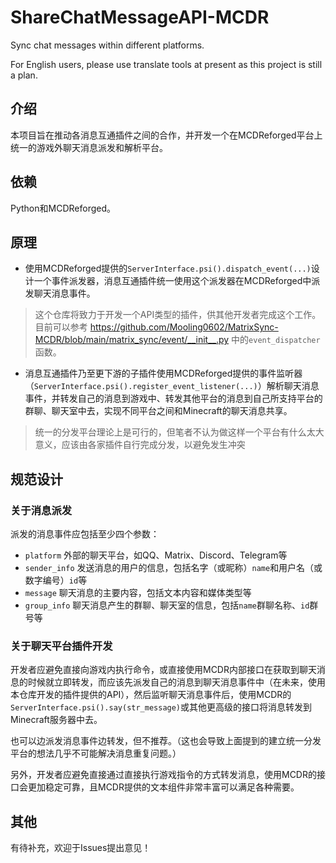 # ShareChatMessageAPI-MCDR
Sync chat messages within different platforms.

For English users, please use translate tools at present as this project is still a plan.

## 介绍
本项目旨在推动各消息互通插件之间的合作，并开发一个在MCDReforged平台上统一的游戏外聊天消息派发和解析平台。

## 依赖
Python和MCDReforged。

## 原理
- 使用MCDReforged提供的`ServerInterface.psi().dispatch_event(...)`设计一个事件派发器，消息互通插件统一使用这个派发器在MCDReforged中派发聊天消息事件。
> 这个仓库将致力于开发一个API类型的插件，供其他开发者完成这个工作。目前可以参考 https://github.com/Mooling0602/MatrixSync-MCDR/blob/main/matrix_sync/event/__init__.py 中的`event_dispatcher`函数。
- 消息互通插件乃至更下游的子插件使用MCDReforged提供的事件监听器（`ServerInterface.psi().register_event_listener(...)`）解析聊天消息事件，并转发自己的消息到游戏中、转发其他平台的消息到自己所支持平台的群聊、聊天室中去，实现不同平台之间和Minecraft的聊天消息共享。
> 统一的分发平台理论上是可行的，但笔者不认为做这样一个平台有什么太大意义，应该由各家插件自行完成分发，以避免发生冲突

## 规范设计

### 关于消息派发

派发的消息事件应包括至少四个参数：
- `platform` 外部的聊天平台，如QQ、Matrix、Discord、Telegram等
- `sender_info` 发送消息的用户的信息，包括名字（或昵称）`name`和用户名（或数字编号）`id`等
- `message` 聊天消息的主要内容，包括文本内容和媒体类型等
- `group_info` 聊天消息产生的群聊、聊天室的信息，包括`name`群聊名称、`id`群号等

### 关于聊天平台插件开发
开发者应避免直接向游戏内执行命令，或直接使用MCDR内部接口在获取到聊天消息的时候就立即转发，而应该先派发自己的消息到聊天消息事件中（在未来，使用本仓库开发的插件提供的API），然后监听聊天消息事件后，使用MCDR的`ServerInterface.psi().say(str_message)`或其他更高级的接口将消息转发到Minecraft服务器中去。

也可以边派发消息事件边转发，但不推荐。（这也会导致上面提到的建立统一分发平台的想法几乎不可能解决消息重复问题。）

另外，开发者应避免直接通过直接执行游戏指令的方式转发消息，使用MCDR的接口会更加稳定可靠，且MCDR提供的文本组件非常丰富可以满足各种需要。


## 其他
有待补充，欢迎于Issues提出意见！

